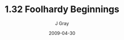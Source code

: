 ---
title: '1.32 Foolhardy Beginnings'
alt: 'Mysteries of the Arcana'
date: '2009-04-30'
author: 'J Gray'
artist: 'Keira'
chapter: '1 More Heavens and Earths'
filler: false
---